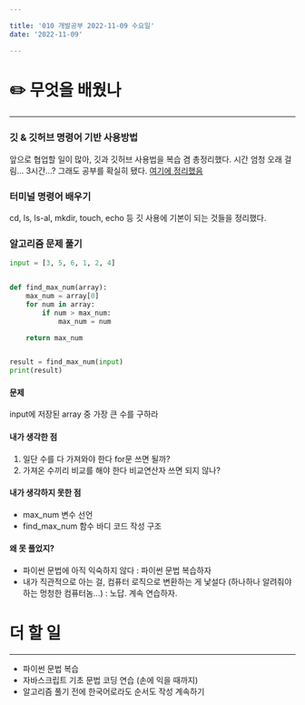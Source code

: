 ```yaml
---

title: '010 개발공부 2022-11-09 수요일'
date: '2022-11-09'

---
```


# ✏️ 무엇을 배웠나

---

### 깃 & 깃허브 명령어 기반 사용방법

앞으로 협업할 일이 많아, 깃과 깃허브 사용법을 복습 겸 총정리했다.
시간 엄청 오래 걸림... 3시간...? 그래도 공부를 확실히 됐다.
[여기에 정리했음](https://velog.io/@mkdavdi123/%EA%B9%83-%EA%B9%83%ED%97%88%EB%B8%8C-%EC%82%AC%EC%9A%A9%ED%95%98%EB%8A%94-%EA%B8%B0%EB%B3%B8%EC%A0%81%EC%9D%B8-%EB%B0%A9%EB%B2%95-%EB%AA%85%EB%A0%B9%EC%96%B4-%EA%B8%B0%EB%B0%98)

### 터미널 명령어 배우기

cd, ls, ls-al, mkdir, touch, echo 등 깃 사용에 기본이 되는 것들을 정리했다.

### 알고리즘 문제 풀기

```python
input = [3, 5, 6, 1, 2, 4]


def find_max_num(array):
    max_num = array[0]
    for num in array:
        if num > max_num:
            max_num = num

    return max_num


result = find_max_num(input)
print(result)
```

#### 문제

input에 저장된 array 중 가장 큰 수를 구하라

#### 내가 생각한 점

1. 일단 수를 다 가져와야 한다
   for문 쓰면 될까?
2. 가져온 수끼리 비교를 해야 한다
   비교연산자 쓰면 되지 않나?

#### 내가 생각하지 못한 점

- max_num 변수 선언
- find_max_num 함수 바디 코드 작성 구조

#### 왜 못 풀었지?

- 파이썬 문법에 아직 익숙하지 않다
  : 파이썬 문법 복습하자
- 내가 직관적으로 아는 걸, 컴퓨터 로직으로 변환하는 게 낯설다
  (하나하나 알려줘야 하는 멍청한 컴퓨터놈...)
  : 노답. 계속 연습하자.

# 더 할 일

---

- 파이썬 문법 복습
- 자바스크립트 기초 문법 코딩 연습 (손에 익을 때까지)
- 알고리즘 풀기 전에 한국어로라도 순서도 작성 계속하기
